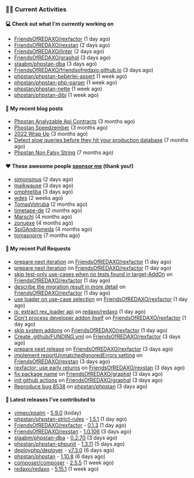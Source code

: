 ### 👨‍💻 Current Activities


#### 💻 Check out what I'm currently working on

- [FriendsOfREDAXO/rexfactor](https://github.com/FriendsOfREDAXO/rexfactor) (1 day ago)
- [FriendsOfREDAXO/rexstan](https://github.com/FriendsOfREDAXO/rexstan) (2 days ago)
- [FriendsOfREDAXO/linter](https://github.com/FriendsOfREDAXO/linter) (2 days ago)
- [FriendsOfREDAXO/graphql](https://github.com/FriendsOfREDAXO/graphql) (3 days ago)
- [staabm/phpstan-dba](https://github.com/staabm/phpstan-dba) (3 days ago)
- [FriendsOfREDAXO/friendsofredaxo.github.io](https://github.com/FriendsOfREDAXO/friendsofredaxo.github.io) (3 days ago)
- [phpstan/phpstan-beberlei-assert](https://github.com/phpstan/phpstan-beberlei-assert) (1 week ago)
- [phpstan/phpstan-php-parser](https://github.com/phpstan/phpstan-php-parser) (1 week ago)
- [phpstan/phpstan-nette](https://github.com/phpstan/phpstan-nette) (1 week ago)
- [phpstan/phpstan-dibi](https://github.com/phpstan/phpstan-dibi) (1 week ago)


#### 📜 My recent blog posts

- [Phpstan Analyzable Api Contracts](https://staabm.github.io/2022/12/29/phpstan-analyzable-api-contracts.html) (3 months ago)
- [Phpstan Speedzember](https://staabm.github.io/2022/12/23/phpstan-speedzember.html) (3 months ago)
- [2022 Wrap Up](https://staabm.github.io/2022/12/20/2022-wrap-up.html) (3 months ago)
- [Detect slow queries before they hit your production database](https://staabm.github.io/2022/08/16/phpstan-dba-query-plan-analysis.html) (7 months ago)
- [Phpstan Non Falsy String](https://staabm.github.io/2022/08/11/phpstan-non-falsy-string.html) (7 months ago)


#### ❤️ These awesome people [sponsor me](https://github.com/sponsors/staabm) (thank you!)

- [simonsinus](https://github.com/simonsinus) (2 days ago)
- [maikwause](https://github.com/maikwause) (3 days ago)
- [omphteliba](https://github.com/omphteliba) (3 days ago)
- [wdes](https://github.com/wdes) (2 weeks ago)
- [TomasVotruba](https://github.com/TomasVotruba) (2 months ago)
- [timetape-de](https://github.com/timetape-de) (2 months ago)
- [Marschl](https://github.com/Marschl) (4 months ago)
- [zonuexe](https://github.com/zonuexe) (4 months ago)
- [SpiGAndromeda](https://github.com/SpiGAndromeda) (4 months ago)
- [tomasnorre](https://github.com/tomasnorre) (7 months ago)


#### 🔨 My recent Pull Requests

- [prepare next iteration](https://github.com/FriendsOfREDAXO/rexfactor/pull/40) on [FriendsOfREDAXO/rexfactor](https://github.com/FriendsOfREDAXO/rexfactor) (1 day ago)
- [prepare next iteration](https://github.com/FriendsOfREDAXO/rexfactor/pull/39) on [FriendsOfREDAXO/rexfactor](https://github.com/FriendsOfREDAXO/rexfactor) (1 day ago)
- [skip test-only use-cases when no tests found in target-AddOn](https://github.com/FriendsOfREDAXO/rexfactor/pull/38) on [FriendsOfREDAXO/rexfactor](https://github.com/FriendsOfREDAXO/rexfactor) (1 day ago)
- [describe the migration result in more detail](https://github.com/FriendsOfREDAXO/rexfactor/pull/37) on [FriendsOfREDAXO/rexfactor](https://github.com/FriendsOfREDAXO/rexfactor) (1 day ago)
- [use loader on use-case selection](https://github.com/FriendsOfREDAXO/rexfactor/pull/36) on [FriendsOfREDAXO/rexfactor](https://github.com/FriendsOfREDAXO/rexfactor) (1 day ago)
- [js: extract rex_loader api](https://github.com/redaxo/redaxo/pull/5664) on [redaxo/redaxo](https://github.com/redaxo/redaxo) (1 day ago)
- [Don&#39;t process developer addon itself](https://github.com/FriendsOfREDAXO/rexfactor/pull/35) on [FriendsOfREDAXO/rexfactor](https://github.com/FriendsOfREDAXO/rexfactor) (1 day ago)
- [skip system addons](https://github.com/FriendsOfREDAXO/rexfactor/pull/34) on [FriendsOfREDAXO/rexfactor](https://github.com/FriendsOfREDAXO/rexfactor) (1 day ago)
- [Create .github/FUNDING.yml](https://github.com/FriendsOfREDAXO/rexfactor/pull/27) on [FriendsOfREDAXO/rexfactor](https://github.com/FriendsOfREDAXO/rexfactor) (3 days ago)
- [prepare next release](https://github.com/FriendsOfREDAXO/rexfactor/pull/26) on [FriendsOfREDAXO/rexfactor](https://github.com/FriendsOfREDAXO/rexfactor) (3 days ago)
- [implement reportUnmatchedIgnoredErrors setting](https://github.com/FriendsOfREDAXO/rexstan/pull/449) on [FriendsOfREDAXO/rexstan](https://github.com/FriendsOfREDAXO/rexstan) (3 days ago)
- [rexfactor: use early returns](https://github.com/FriendsOfREDAXO/rexstan/pull/447) on [FriendsOfREDAXO/rexstan](https://github.com/FriendsOfREDAXO/rexstan) (3 days ago)
- [fix package name](https://github.com/FriendsOfREDAXO/graphql/pull/4) on [FriendsOfREDAXO/graphql](https://github.com/FriendsOfREDAXO/graphql) (3 days ago)
- [init github actions](https://github.com/FriendsOfREDAXO/graphql/pull/1) on [FriendsOfREDAXO/graphql](https://github.com/FriendsOfREDAXO/graphql) (3 days ago)
- [Reproduce bug 8538](https://github.com/phpstan/phpstan/pull/9093) on [phpstan/phpstan](https://github.com/phpstan/phpstan) (3 days ago)


#### 🔭 Latest releases I've contributed to

- [vimeo/psalm](https://github.com/vimeo/psalm) - [5.9.0](https://github.com/vimeo/psalm/releases/tag/5.9.0) (today)
- [phpstan/phpstan-strict-rules](https://github.com/phpstan/phpstan-strict-rules) - [1.5.1](https://github.com/phpstan/phpstan-strict-rules/releases/tag/1.5.1) (1 day ago)
- [FriendsOfREDAXO/rexfactor](https://github.com/FriendsOfREDAXO/rexfactor) - [0.1.3](https://github.com/FriendsOfREDAXO/rexfactor/releases/tag/0.1.3) (1 day ago)
- [FriendsOfREDAXO/rexstan](https://github.com/FriendsOfREDAXO/rexstan) - [1.0.106](https://github.com/FriendsOfREDAXO/rexstan/releases/tag/1.0.106) (3 days ago)
- [staabm/phpstan-dba](https://github.com/staabm/phpstan-dba) - [0.2.70](https://github.com/staabm/phpstan-dba/releases/tag/0.2.70) (3 days ago)
- [phpstan/phpstan-phpunit](https://github.com/phpstan/phpstan-phpunit) - [1.3.11](https://github.com/phpstan/phpstan-phpunit/releases/tag/1.3.11) (5 days ago)
- [deployphp/deployer](https://github.com/deployphp/deployer) - [v7.3.0](https://github.com/deployphp/deployer/releases/tag/v7.3.0) (6 days ago)
- [phpstan/phpstan](https://github.com/phpstan/phpstan) - [1.10.8](https://github.com/phpstan/phpstan/releases/tag/1.10.8) (6 days ago)
- [composer/composer](https://github.com/composer/composer) - [2.5.5](https://github.com/composer/composer/releases/tag/2.5.5) (1 week ago)
- [redaxo/redaxo](https://github.com/redaxo/redaxo) - [5.15.1](https://github.com/redaxo/redaxo/releases/tag/5.15.1) (1 week ago)
